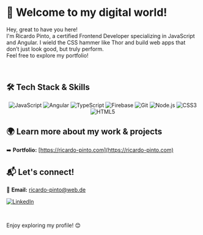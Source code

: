 # 👋 Welcome to my digital world!

Hey, great to have you here!  
I'm Ricardo Pinto, a certified Frontend Developer specializing in JavaScript and Angular. I wield the CSS hammer like Thor and build web apps that don’t just look good, but truly perform.  
Feel free to explore my portfolio!

<br>

## 🛠️ Tech Stack & Skills  
<p align="center">
  <img src="https://img.icons8.com/color/48/000000/javascript.png" alt="JavaScript" />
  <img src="https://img.icons8.com/color/48/000000/angularjs.png" alt="Angular" />
  <img src="https://img.icons8.com/color/48/000000/typescript.png" alt="TypeScript" />
  <img src="https://img.icons8.com/color/48/000000/firebase.png" alt="Firebase" />
  <img src="https://img.icons8.com/color/48/000000/git.png" alt="Git" />
  <img src="https://img.icons8.com/color/48/000000/nodejs.png" alt="Node.js" />
  <img src="https://img.icons8.com/color/48/000000/css3.png" alt="CSS3" />
  <img src="https://img.icons8.com/color/48/000000/html-5.png" alt="HTML5" />
</p>

## 🌍 Learn more about my work & projects  
➡️ **Portfolio:** [https://ricardo-pinto.com](https://ricardo-pinto.com)  

## 📬 Let's connect!  
📧 **Email:** ricardo-pinto@web.de

[![LinkedIn](https://img.icons8.com/color/48/000000/linkedin.png)](https://www.linkedin.com/in/ricardo-pinto-developer)

<br>

Enjoy exploring my profile! 😊
